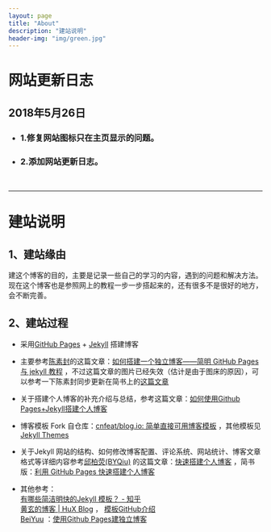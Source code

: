 ```yaml
---
layout: page
title: "About"
description: "建站说明" 
header-img: "img/green.jpg"
---
```


# 网站更新日志
## 2018年5月26日
- ### 1.修复网站图标只在主页显示的问题。  
- ### 2.添加网站更新日志。



<br>

***
# 建站说明

## 1、建站缘由
建这个博客的目的，主要是记录一些自己的学习的内容，遇到的问题和解决方法。现在这个博客也是参照网上的教程一步一步搭起来的，还有很多不是很好的地方，会不断完善。

## 2、建站过程

- 采用[GitHub Pages](https://pages.github.com/) + [Jekyll](https://jekyllcn.com/) 搭建博客

- 主要参考[陈素封](http://www.cnfeat.com/)的这篇文章：[如何搭建一个独立博客——简明 GitHub Pages与 jekyll 教程](http://www.cnfeat.com/blog/2014/05/11/how-to-build-a-blog/) ，不过这篇文章的图片已经失效（估计是由于图床的原因），可以参考一下陈素封同步更新在简书上的[这篇文章](https://www.jianshu.com/p/05289a4bc8b2)

- 关于搭建个人博客的补充介绍与总结，参考这篇文章：[如何使用Github Pages+Jekyll搭建个人博客](http://pansihao.com/2018/03/03/buildblog/)

- 博客模板 Fork 自仓库：[cnfeat/blog.io: 简单直接可用博客模板](https://github.com/cnfeat/blog.io) ，其他模板见[Jekyll Themes](http://jekyllthemes.org/)

- 关于Jekyll 网站的结构、如何修改博客配置、评论系统、网站统计、博客文章格式等详细内容参考[邱柏荧(BYQiu)](http://qiubaiying.top/) 的这篇文章：[快速搭建个人博客](http://qiubaiying.top/2017/02/06/快速搭建个人博客/) ，简书版：[利用 GitHub Pages 快速搭建个人博客](https://www.jianshu.com/p/e68fba58f75c)

- 其他参考：<br>
[有哪些简洁明快的Jekyll 模板？ - 知乎](https://www.zhihu.com/question/20223939) <br>
[黄玄的博客 | HuX Blog](http://huangxuan.me/) ， [模板GitHub介绍](https://github.com/Huxpro/huxpro.github.io) <br>
[BeiYuu](http://beiyuu.com/) ：[使用Github Pages建独立博客](http://beiyuu.com/github-pages)
